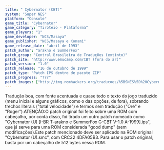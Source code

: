```yaml
---
title: " Cybernator (CBT)"
system: "Super NES"
platform: "Console"
game_title: "Cybernator"
game_category: "Tiroteio - Plataforma"
game_players: "1"
game_developer: "NCS/Masaya"
game_publisher: "NCS/Masaya e Konami"
game_release_date: "abril de 1993"
patch_author: "arakno e SummerFox"
patch_group: "Central Brasileira de Traduções (extinto)"
patch_site: "http://www.emucamp.com/CBT (fora do ar)"
patch_version: "1.0"
patch_release: "16 de outubro de 1999"
patch_type: "Patch IPS dentro de pacote ZIP"
patch_progress: "???"
patch_images: ["http://img.romhackers.org/traducoes/%5BSNES%5D%20Cybernator%20-%20CBT%20-%201.png","http://img.romhackers.org/traducoes/%5BSNES%5D%20Cybernator%20-%20CBT%20-%202.png","http://img.romhackers.org/traducoes/%5BSNES%5D%20Cybernator%20-%20CBT%20-%203.png"]
---
```

Tradução boa, com fonte acentuada e quase todo o texto do jogo traduzido (menu inicial e alguns gráficos, como o das opções, de fora), sobrando trechos literais ("total velocidade") e termos sem tradução ("Ore" e "Roger").ATENÇÃO:O patch original foi feito sobre uma ROM com cabeçalho, por conta disso, foi tirado um outro patch nomeado como "Cybernator (U) [I-BR T-arakno e SummerFox G-CBT V-1.0 A-1999].ips", que já serve para uma ROM considerada "good dump" (sem modificações).Este patch mencionado deve ser aplicado na ROM original "Cybernator (U).smc", com CRC32 4DFA05B3. Para usar o patch original, basta por um cabeçalho de 512 bytes nessa ROM.